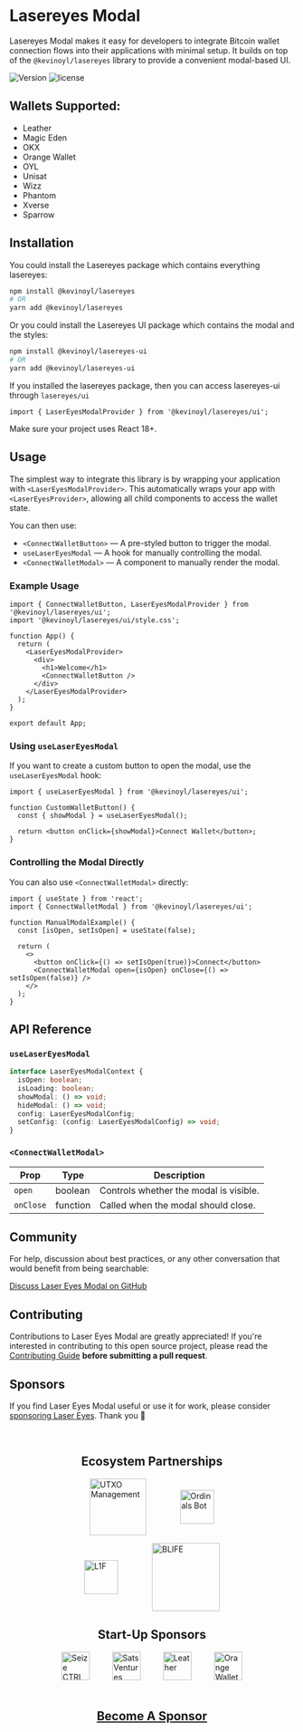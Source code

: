 # Lasereyes Modal

Lasereyes Modal makes it easy for developers to integrate Bitcoin wallet connection flows into their applications with minimal setup. It builds on top of the `@kevinoyl/lasereyes` library to provide a convenient modal-based UI.

![Version](https://img.shields.io/npm/v/@kevinoyl/lasereyes-modal)
![license](https://img.shields.io/github/license/omnisat/lasereyes-modal.svg?style=flat-square)

## Wallets Supported:

- Leather
- Magic Eden
- OKX
- Orange Wallet
- OYL
- Unisat
- Wizz
- Phantom
- Xverse
- Sparrow

## Installation

You could install the Lasereyes package which contains everything lasereyes:

```bash
npm install @kevinoyl/lasereyes
# OR
yarn add @kevinoyl/lasereyes
```

Or you could install the Lasereyes UI package which contains the modal and the styles:

```bash
npm install @kevinoyl/lasereyes-ui
# OR
yarn add @kevinoyl/lasereyes-ui
```

If you installed the lasereyes package, then you can access lasereyes-ui through `lasereyes/ui`

```tsx
import { LaserEyesModalProvider } from '@kevinoyl/lasereyes/ui';
```

Make sure your project uses React 18+.

## Usage

The simplest way to integrate this library is by wrapping your application with `<LaserEyesModalProvider>`. This automatically wraps your app with `<LaserEyesProvider>`, allowing all child components to access the wallet state.

You can then use:

- `<ConnectWalletButton>` — A pre-styled button to trigger the modal.
- `useLaserEyesModal` — A hook for manually controlling the modal.
- `<ConnectWalletModal>` — A component to manually render the modal.

### Example Usage

```tsx
import { ConnectWalletButton, LaserEyesModalProvider } from '@kevinoyl/lasereyes/ui';
import '@kevinoyl/lasereyes/ui/style.css';

function App() {
  return (
    <LaserEyesModalProvider>
      <div>
        <h1>Welcome</h1>
        <ConnectWalletButton />
      </div>
    </LaserEyesModalProvider>
  );
}

export default App;
```

### Using `useLaserEyesModal`

If you want to create a custom button to open the modal, use the `useLaserEyesModal` hook:

```tsx
import { useLaserEyesModal } from '@kevinoyl/lasereyes/ui';

function CustomWalletButton() {
  const { showModal } = useLaserEyesModal();

  return <button onClick={showModal}>Connect Wallet</button>;
}
```

### Controlling the Modal Directly

You can also use `<ConnectWalletModal>` directly:

```tsx
import { useState } from 'react';
import { ConnectWalletModal } from '@kevinoyl/lasereyes/ui';

function ManualModalExample() {
  const [isOpen, setIsOpen] = useState(false);

  return (
    <>
      <button onClick={() => setIsOpen(true)}>Connect</button>
      <ConnectWalletModal open={isOpen} onClose={() => setIsOpen(false)} />
    </>
  );
}
```

## API Reference

### `useLaserEyesModal`

```ts
interface LaserEyesModalContext {
  isOpen: boolean;
  isLoading: boolean;
  showModal: () => void;
  hideModal: () => void;
  config: LaserEyesModalConfig;
  setConfig: (config: LaserEyesModalConfig) => void;
}
```


### `<ConnectWalletModal>`

| Prop    | Type      | Description                             |
|---------|----------|-----------------------------------------|
| `open`  | boolean  | Controls whether the modal is visible. |
| `onClose` | function | Called when the modal should close.  |



## Community

For help, discussion about best practices, or any other conversation that would benefit from being searchable:

[Discuss Laser Eyes Modal on GitHub](https://github.com/omnisat/lasereyes-modal/discussions)

## Contributing

Contributions to Laser Eyes Modal are greatly appreciated! If you're interested in contributing to this open source project, please read the [Contributing Guide](https://www.lasereyes.build/docs/contributing) **before submitting a pull request**.

## Sponsors

If you find Laser Eyes Modal useful or use it for work, please consider [sponsoring Laser Eyes](https://github.com/sponsors/omnisat). Thank you 🙏

<br/>

<h2 style="text-align: center;">Ecosystem Partnerships</h2>
<p style="display: flex; justify-content: center; align-items: center; gap: 60px; flex-wrap: wrap;">
  <a href="https://www.utxo.management/">
    <picture>
      <source media="(prefers-color-scheme: dark)" srcset="./.github/assets/utxo.svg">
      <img alt="UTXO Management" src="./.github/assets/utxo.svg" width="auto" height="100">
    </picture>
  </a>
  <a href="https://ordinalsbot.com/">
    <picture>
      <source media="(prefers-color-scheme: dark)" srcset="./.github/assets/ordinals-bot.svg">
      <img alt="Ordinals Bot" src="./.github/assets/ordinals-bot.svg" width="auto" height="60">
    </picture>
  </a>
</p>
<p style="display: flex; justify-content: center; align-items: center; gap: 60px; flex-wrap: wrap;">
  <a href="https://l1f.io/">
    <picture>
      <source media="(prefers-color-scheme: dark)" srcset="./.github/assets/l1f.svg">
      <img alt="L1F" src="./.github/assets/l1f.svg" width="auto" height="60">
    </picture>
  </a>
  <a href="https://x.com/BLIFEProtocol">
    <picture>
      <source media="(prefers-color-scheme: dark)" srcset="./.github/assets/blife.svg">
      <img alt="BLIFE" src="./.github/assets/blife.svg" width="auto" height="120">
    </picture>
  </a>
</p>

<h2 style="text-align: center;">Start-Up Sponsors</h2>
<p style="display: flex; justify-content: center; align-items: center; gap: 40px; flex-wrap: wrap;">
  <a href="https://www.seizectrl.io/">
    <picture>
      <source media="(prefers-color-scheme: dark)" srcset="./.github/assets/ctrl.svg">
      <img alt="Seize CTRL" src="./.github/assets/ctrl.svg" width="auto" height="50">
    </picture>
  </a>
  <a href="https://satsventures.com/">
    <picture>
      <source media="(prefers-color-scheme: dark)" srcset="./.github/assets/sats-ventures.svg">
      <img alt="Sats Ventures" src="./.github/assets/sats-ventures.svg" width="auto" height="50">
    </picture>
  </a>
  <a href="https://leather.io/">
    <picture>
      <source media="(prefers-color-scheme: dark)" srcset="./.github/assets/leather.svg">
      <img alt="Leather" src="./.github/assets/leather.svg" width="auto" height="50">
    </picture>
  </a>
  <a href="https://www.orangecrypto.com/">
    <picture>
      <source media="(prefers-color-scheme: dark)" srcset="./.github/assets/orangewallet.svg">
      <img alt="Orange Wallet" src="./.github/assets/orangewallet.svg" width="auto" height="50">
    </picture>
  </a>
</p>
<br>

<h4 style="text-align: center; font-size: 1.5em; margin-top: 20px; margin-bottom: 20px;">
  <a href="https://github.com/sponsors/omnisat">Become A Sponsor</a>
</h4>


